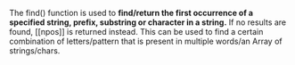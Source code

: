 The find() function is used to **find/return the first occurrence of a specified string, prefix, substring or character in a string.** If no results are found, [[npos]] is returned instead. This can be used to find a certain combination of letters/pattern that is present in multiple words/an Array of strings/chars.